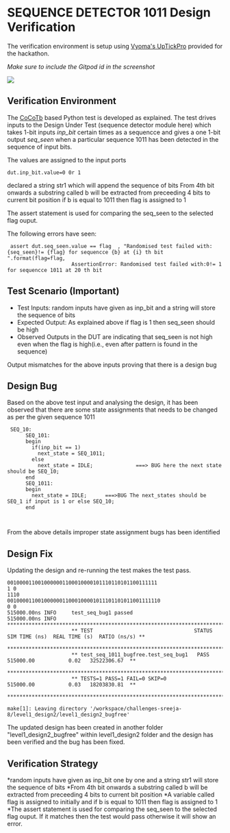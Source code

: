 # SEQUENCE DETECTOR 1011 Design Verification

The verification environment is setup using [Vyoma's UpTickPro](https://vyomasystems.com) provided for the hackathon.

*Make sure to include the Gitpod id in the screenshot*

![](https://i.imgur.com/miWGA1o.png)

## Verification Environment

The [CoCoTb](https://www.cocotb.org/) based Python test is developed as explained. The test drives inputs to the Design Under Test (sequence detector module here) which takes  1-bit inputs *inp_bit*  certain times as a sequencce and gives a one 1-bit output *seq_seen* when a particular sequence 1011 has been detected in the sequence of input bits.

The values are assigned to the input ports 
```
dut.inp_bit.value=0 0r 1
```
 
declared a string str1 which will append the sequence of bits 
From 4th bit onwards a substring called b will be extracted from preceeding 4 bits to current bit position
if b is equal to 1011 then flag is assigned to 1

The assert statement is used for comparing the seq_seen  to the selected flag ouput.


The following errors have seen:
``` 
 assert dut.seq_seen.value == flag  , "Randomised test failed with:{seq_seen}!= {flag} for sequencce {b} at {i} th bit ".format(flag=flag,
                     AssertionError: Randomised test failed with:0!= 1 for sequencce 1011 at 20 th bit 
```

## Test Scenario **(Important)**
- Test Inputs: random inputs have given as inp_bit  and a string will store the sequence of bits
- Expected Output: As explained above if flag is 1 then seq_seen should be high
- Observed Outputs in the DUT are indicating that seq_seen is not high even when the flag is high(i.e., even after pattern  is found in the sequence)

Output mismatches for the above inputs proving that there is a design bug

## Design Bug
Based on the above test input and analysing the design, it has been observed that there are some state assignments that needs to be changed as per the given sequence 1011 

```
 SEQ_10:
      SEQ_101:
      begin
        if(inp_bit == 1)
          next_state = SEQ_1011;
        else
          next_state = IDLE;              ===> BUG here the next state should be SEQ_10;
      end
      SEQ_1011:
      begin
        next_state = IDLE;      ===>BUG The next_states should be SEQ_1 if input is 1 or else SEQ_10; 
      end



```
From the above details  improper state assignment  bugs has been identified


## Design Fix
Updating the design and re-running the test makes the test pass.

```
0010000110010000001100010000101110110101100111111
1 0
1110
00100001100100000011000100001011101101011001111110
0 0
515000.00ns INFO     test_seq_bug1 passed
515000.00ns INFO     *********************************************************************************************
                     ** TEST                                 STATUS  SIM TIME (ns)  REAL TIME (s)  RATIO (ns/s) **
                     *********************************************************************************************
                     ** test_seq_1011_bugfree.test_seq_bug1   PASS      515000.00           0.02   32522306.67  **
                     *********************************************************************************************
                     ** TESTS=1 PASS=1 FAIL=0 SKIP=0                    515000.00           0.03   18203830.81  **
                     *********************************************************************************************
                     
make[1]: Leaving directory '/workspace/challenges-sreeja-8/level1_design2/level1_design2_bugfree'
```

The updated design has been created in another folder "level1_design2_bugfree" within level1_design2 folder and the design has been verified and the bug has been fixed.

## Verification Strategy
 *random inputs have given as inp_bit one by one  and a string str1 will store the sequence of bits
 *From 4th bit onwards a substring called b will be extracted from preceeding 4 bits to current bit position
 *A variable called flag is assigned to initially  and if b is equal to 1011 then flag is assigned to 1
 *The assert statement is used for comparing the seq_seen  to the selected flag ouput. If it matches then the test would pass otherwise it will show an error.

